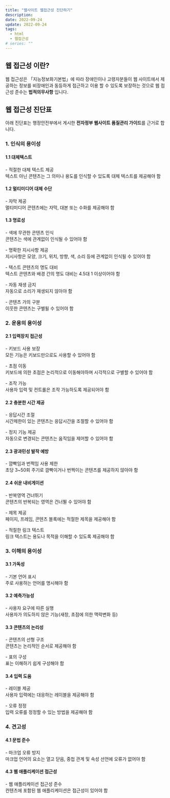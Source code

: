 ```yaml
---
title: "웹사이트 웹접근성 진단하기"
description:
date: 2022-09-24
update: 2022-09-24
tags:
  - html
  - 웹접근성
# series: ""
---
```


## 웹 접근성 이란?

웹 접근성은 「지능정보화기본법」에 따라 장애인이나 고령자분들이 웹 사이트에서 제공하는 정보를 비장애인과 동등하게 접근하고 이용 할 수 있도록 보장하는 것으로 웹 접근성 준수는 **법적의무사항** 입니다.

## 웹 접근성 진단표

아래 진단표는 행정안전부에서 게시한 **전자정부 웹사이트 품질관리 가이드**를 근거로 합니다.

### 1. 인식의 용이성

#### 1.1 대체텍스트

\- 적절한 대체 텍스트 제공<br>
텍스트 아닌 콘텐츠는 그 의미나 용도를 인식할 수 있도록 대체 텍스트를 제공해야 함

#### 1.2 멀티미디어 대체 수단

\- 자막 제공<br>
멀티미디어 콘텐츠에는 자막, 대본 또는 수화를 제공해야 함

#### 1.3 명료성

\- 색에 무관한 콘텐츠 인식<br>
콘텐츠는 색에 관계없이 인식될 수 있어야 함

\- 명확한 지시사항 제공<br>
지시사항은 모양, 크기, 위치, 방향, 색, 소리 등에 관계없이 인식될 수 있어야 함

\- 텍스트 콘텐츠의 명도 대비<br>
텍스트 콘텐츠와 배경 간의 명도 대비는 4.5대 1 이상이어야 함

\- 자동 재생 금지<br>
자동으로 소리가 재생되지 않아야 함

\- 콘텐츠 가의 구분<br>
이웃한 콘텐츠는 구별될 수 있어야 함

### 2. 운용의 용이성

#### 2.1 입력장치 접근성

\- 키보드 사용 보장<br>
모든 기능은 키보드만으로도 사용할 수 있어야 함

\- 초점 이동<br>
키보드에 의한 초점은 논리적으로 이동해야하며 시각적으로 구별할 수 있어야 함

\- 조작 가능<br>
사용자 입력 및 컨트롤은 조작 가능하도록 제공되어야 함

#### 2.2 충분한 시간 제공

\- 응답시간 조절<br>
시간제한이 있는 콘텐츠는 응답시간을 조절할 수 있어야 함

\- 정지 기능 제공<br>
자동으로 변경되는 콘텐츠는 움직임을 제어할 수 있어야 함

#### 2.3 광과민성 발작 예방

\- 깜빡임과 번쩍임 사용 제한<br>
초당 3~50회 주기로 깜빡이거나 번쩍이는 콘텐츠를 제공하지 않아야 함

#### 2.4 쉬운 내비게이션

\- 반복영역 건너뛰기<br>
콘텐츠의 반복되는 영역은 건너뛸 수 있어야 함

\- 제목 제공<br>
페이지, 프레임, 콘텐츠 블록에는 적절한 제목을 제공해야 함

\- 적절한 링크 텍스트<br>
링크 텍스트는 용도나 목적을 이해할 수 있도록 제공해야 함

### 3. 이해의 용이성

#### 3.1 가독성

\- 기본 언어 표시<br>
주로 사용하는 언어를 명시해야 함

#### 3.2 예측가능성

\- 사용자 요구에 따른 실행<br>
사용자가 의도하지 않은 기능(새창, 초점에 의한 맥락변화 등)

#### 3.3 콘텐츠의 논리성

\- 콘텐츠의 선형 구조<br>
콘텐츠는 논리적인 순서로 제공해야 함

\- 표의 구성<br>
표는 이해하기 쉽게 구성해야 함

#### 3.4 입력 도움

\- 레이블 제공<br>
사용자 입력에는 대응하는 레이블을 제공해야 함

\- 오류 정정<br>
입력 오류를 정정할 수 있는 방법을 제공해야 함

### 4. 견고성

#### 4.1 문법 준수

\- 마크업 오류 방지<br>
마크업 언어의 요소는 열고 닫음, 중첩 관계 및 속성 선언에 오류가 없어야 함

#### 4.3 웹 애플리케이션 접근성

\- 웹 애플리케이션 접근성 준수<br>
컨텐츠에 포함된 웹 애플리케이션은 접근성이 있어야 함